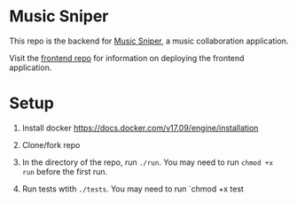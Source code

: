 # Music Sniper

This repo is the backend for [Music Sniper](https://github.com/mickmister/music-sniper), a music collaboration application.

Visit the [frontend repo](https://github.com/mickmister/music-sniper) for information on deploying the frontend application.

# Setup

1. Install docker
https://docs.docker.com/v17.09/engine/installation

2. Clone/fork repo

3. In the directory of the repo, run `./run`. You may need to run `chmod +x run` before the first run.

4. Run tests wtith `./tests`. You may need to run `chmod +x test